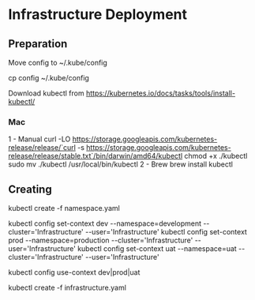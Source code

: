 # Infrastructure Deployment

## Preparation
Move config to ~/.kube/config

cp config ~/.kube/config

Download kubectl from https://kubernetes.io/docs/tasks/tools/install-kubectl/

### Mac
1 - Manual
curl -LO https://storage.googleapis.com/kubernetes-release/release/`curl -s https://storage.googleapis.com/kubernetes-release/release/stable.txt`/bin/darwin/amd64/kubectl
chmod +x ./kubectl
sudo mv ./kubectl /usr/local/bin/kubectl
2 - Brew 
brew install kubectl


## Creating

kubectl create -f namespace.yaml

kubectl config set-context dev 	--namespace=development 	--cluster='Infrastructure' --user='Infrastructure'
kubectl config set-context prod 	--namespace=production 	--cluster='Infrastructure' --user='Infrastructure'
kubectl config set-context uat 	--namespace=uat 			--cluster='Infrastructure' --user='Infrastructure'

kubectl config use-context dev|prod|uat

kubectl create -f infrastructure.yaml